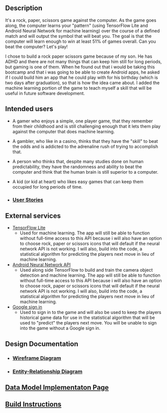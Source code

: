 ## Description

It's a rock, paper, scissors game against the computer.  As the game goes along, the computer learns your "pattern" (using TensorFlow Lite and Android Neural Network for machine learning) over the course of a defined match and will output the symbol that will beat you.  The goal is that the computer will learn enough to win at least 51% of games overall.  Can you beat the computer?  Let's play!

I chose to build a rock paper scissors game because of my son.  He has ADHD and there are not many things that can keep him still for long periods, but gaming is one of them.  When he found out that i would be taking this bootcamp and that i was going to be able to create Android apps, he asked if I could build him an app that he could play with for his birthday (which is two days after graduation), so that is how the idea came about.  I added the machine learning portion of the game to teach myself a skill that will be useful in future software development.

## Intended users

* A gamer who enjoys a simple, one player game, that they remember from their childhood and is still challenging enough that it lets them play against the computer that does machine learning.
* A gambler, who like in a casino, thinks that they have the "skill" to beat the odds and is addicted to the adrenaline rush of trying to accomplish that.
* A person who thinks that, despite many studies done on human predictability, they have the randomness and ability to beat the computer and think that the human brain is still superior to a computer.
* A kid (or kid at heart) who likes easy games that can keep them occupied for long periods of time.

* ### [User Stories](user-stories.md)

## External services

* [TensorFlow Lite](https://www.tensorflow.org/lite)
    * Used for machine learning.  The app will still be able to function without full-time access to this API because i will also have an option to choose rock, paper or scissors icons that will default if the neural network API is not working.  I will also, build into the code, a statistical algorithm for predicting the players next move in lieu of machine learning. 
* [Android Neural Network API](https://developer.android.com/ndk/guides/neuralnetworks)
    * Used along side TensorFlow to build and train the camera object detection and machine learning.  The app will still be able to function without full-time access to this API because i will also have an option to choose rock, paper or scissors icons that will default if the neural network API is not working.  I will also, build into the code, a statistical algorithm for predicting the players next move in lieu of machine learning.
* [Google sign in](https://developers.google.com/identity/sign-in/android/sign-in)
    * Used to sign in to the game and will also be used to keep the players historical game data for use in the statistical algorithm that will be used to "predict" the players next move.  You will be unable to sign into the game without a Google sign in.  

## Design Documentation

* ### [Wireframe Diagram](wireframe.md)

* ### [Entity-Relationship Diagram](erd.md)

## [Data Model Implementaton Page](data_model_implementation.md)

## [Build Instructions](build_instructions.md)


